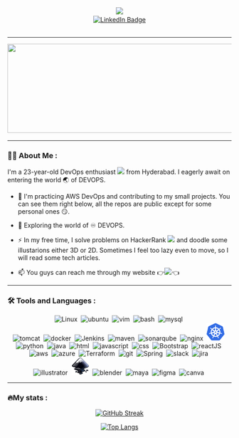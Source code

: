 <div id="header" align="center">
  <img src="https://media.giphy.com/media/v1.Y2lkPTc5MGI3NjExM3I4d2dyMmwzbHg1b2IxamVlNXVxeHdieWVkeHBxc2Z2aG5teXhqayZlcD12MV9pbnRlcm5hbF9naWZfYnlfaWQmY3Q9Zw/GQty4dYXeVkOeMzqVx/giphy.gif" width="150"/>
  <div id="badges">
    <a href="https://www.linkedin.com/in/charan-s-045854194/">
      <img src="https://img.shields.io/badge/LinkedIn-blue?style=for-the-badge&logo=linkedin&logoColor=white" alt="LinkedIn Badge"/>  
    </a> 
  </div>
  <img src="https://komarev.com/ghpvc/?username=Charan-Samsani&style=for-the-badge&color=red&abbreviated=true" alt=""/>
  <!--<h1 align="center">  
    Hey there 👋 
  </h1> --> 
</div>  

---

<div align="center">
  <img src="assets/CHARAN_SAMSANI 10fps.gif" width="1100" height="200"/>
  <!--<img src="https://media.giphy.com/media/qEqiI3Oq7vBkoE236M/giphy.gif" width="900" height="100"/>  
  <img src="https://media.giphy.com/media/VPpkvgTIJ817dfQOXI/giphy.gif" width="900" height="250"/>--> 
</div> 

---

### 👨‍💻 About Me :

I'm a 23-year-old DevOps enthusiast <img src="https://media.giphy.com/media/WUlplcMpOCEmTGBtBW/giphy.gif" width="40"> from Hyderabad. I eagerly await on entering the world 🌏 of DEVOPS. 

- :telescope: I'm practicing AWS DevOps and contributing to my small projects. You can see them right below, all the repos are public except for some personal ones 😏.
  
- :seedling: Exploring the world of ♾️ DEVOPS.
 
- :zap: In my free time, I solve problems on HackerRank  <img src= "https://hrcdn.net/fcore/assets/work/header/hackerrank_logo-21e2867566.svg" width="15px"/>  and doodle some illustarions either 3D or 2D. Sometimes I feel too lazy even to move, so I will read some tech articles.
 
- :mailbox: You guys can reach me through my website 👉[<img src="https://img.icons8.com/fluency/48/domain.png" width="40"/>](https://charansamsani.github.io/)👈
  <!--[![Linkedin Badge](https://img.shields.io/badge/-Charan-blue?style=flat&logo=Linkedin&logoColor=white)](https://www.linkedin.com/in/charan-s-045854194/)-->

---

### 🛠️ Tools and Languages : 

<div>
  <div align="center">
    <img src="https://www.cdnlogo.com/logos/l/11/linux.svg" title="Linux" alt="Linux" width="40" height="40"/>&nbsp;
    <!--<img src="https://www.cdnlogo.com/logos/f/2/fedora.svg" title="fedora" alt="fedora" width="40" height="40"/>&nbsp;-->
    <img src="https://www.cdnlogo.com/logos/u/89/ubuntu.svg" title="ubuntu" alt="ubuntu" width="40" height="40"/>&nbsp;
    <img src="https://www.cdnlogo.com/logos/v/69/vim.svg" title="vim" alt="vim" width="40" height="40"/>&nbsp;
    <img src="https://img.icons8.com/color/48/bash.png" title="bash" alt="bash" width="45" height="45"/>&nbsp;
    <img src="https://www.vectorlogo.zone/logos/mysql/mysql-icon.svg" title="mysql" alt="mysql" width="40" height="40"/>&nbsp
  <div/>
     
  <div align="center">
    <img src="https://www.vectorlogo.zone/logos/apache_tomcat/apache_tomcat-icon.svg" title="tomcat" alt="tomcat" width="40" height="40"/>&nbsp;
    <img src="https://www.vectorlogo.zone/logos/docker/docker-icon.svg" title="docker" alt="docker" width="45" height="45"/>&nbsp;
    <img src="https://www.vectorlogo.zone/logos/jenkins/jenkins-icon.svg" title="Jenkins" alt="Jenkins" width="40" height="40"/>&nbsp; 
    <img src="https://www.vectorlogo.zone/logos/apache_maven/apache_maven-icon.svg" title="maven" alt="maven" width="40" height="40"/>&nbsp;
    <img src="https://www.cdnlogo.com/logos/s/5/sonarsource.svg" title="sonarqube" alt="sonarqube" width="40" height="40"/>&nbsp;
    <img src="https://www.vectorlogo.zone/logos/nginx/nginx-icon.svg" title="nginx" alt="nginx" width="40" height="40"/>&nbsp;
    <img src="https://github.com/devicons/devicon/blob/930f0136d96f0a65c1de5278be875415d6fbe610/icons/kubernetes/kubernetes-plain.svg" title="k8s" alt="k8s" width="40" height="40"/>&nbsp
    <!--<img src="https://www.cdnlogo.com/logos/a/51/ansible.svg" title="ansible" alt="ansible" width="40" height="40"/>&nbsp;
    <img src="https://www.cdnlogo.com/logos/g/64/grafana.svg" title="grafana" alt="grafana" width="40" height="40"/>&nbsp -->
  <div/>
    
  <div align="center"> 
    <!--<img src="https://github.com/devicons/devicon/blob/master/icons/groovy/groovy-original.svg" title="groovy" alt="groovy" width="50" height="50"/>&nbsp;
    <img src="https://www.cdnlogo.com/logos/j/89/json.svg" title="json" alt="json" width="40" height="40"/>&nbsp;-->
    <img src="https://www.cdnlogo.com/logos/p/3/python.svg" title="python" alt="python" width="38" height="38"/>&nbsp;
    <img src="https://www.vectorlogo.zone/logos/java/java-icon.svg" title="java" alt="java" width="40" height="40"/>&nbsp;
    <img src="https://www.vectorlogo.zone/logos/w3_html5/w3_html5-icon.svg" title="html" alt="html" width="40" height="40"/>&nbsp;
    <img src="https://www.cdnlogo.com/logos/j/44/javascript.svg" title="javascript" alt="javascript" width="40" height="40"/>&nbsp;
    <img src="https://www.cdnlogo.com/logos/c/18/css.svg" title="css" alt="css" width="40" height="40"/>&nbsp;
    <img src="https://www.cdnlogo.com/logos/b/74/bootstrap-5.svg" title="Bootstrap" alt="Bootstrap" width="40" height="40"/>&nbsp; 
    <img src="https://www.cdnlogo.com/logos/r/63/react.svg" title="reactJS" alt="reactJS" width="40" height="40"/>&nbsp
  <div/>
    
  <div align="center">
    <img src="https://www.cdnlogo.com/logos/a/19/aws.svg" title="aws" alt="aws" width="40" height="40"/>&nbsp;
    <img src="https://www.cdnlogo.com/logos/a/12/azure.svg" title="azure" alt="azure" width="40" height="40"/>&nbsp;
    <img src="https://www.vectorlogo.zone/logos/terraformio/terraformio-icon.svg" title="Terraform" alt="Terraform" width="40" height="40"/>&nbsp;
    <img src="https://www.cdnlogo.com/logos/g/24/git-bash.svg" title="git" alt="git" width="40" height="40"/>&nbsp;
    <img src="https://www.cdnlogo.com/logos/s/91/spring.svg" title="Spring" alt="Spring" width="40" height="40"/>&nbsp;
    <img src="https://www.cdnlogo.com/logos/s/40/slack-new.svg" title="slack" alt="slack" width="40" height="40"/>&nbsp;
    <img src="https://www.cdnlogo.com/logos/j/28/jira.svg" title="jira" alt="jira" width="40" height="40"/>&nbsp
  <div/>
    
  <div align="center">
    <img src="https://www.cdnlogo.com/logos/a/67/adobe-illustrator-cc-icon.svg" title="illustrator" alt="illustrator" width="40" height="40"/>&nbsp;
    <img src="https://github.com/devicons/devicon/blob/master/icons/inkscape/inkscape-original.svg" title="Inkscape" alt="Inkscape" width="40" height="40"/>&nbsp;
    <img src="https://www.cdnlogo.com/logos/b/32/blender.svg" title="blender" alt="blender" width="40" height="40"/>&nbsp;
    <img src="https://www.cdnlogo.com/logos/m/99/maya-2017.svg" title="maya" alt="maya" width="36" height="36"/>&nbsp;
    <img src="https://www.cdnlogo.com/logos/f/43/figma.svg" title="figma" alt="figma" width="36" height="36"/>&nbsp;
    <img src="https://www.cdnlogo.com/logos/c/41/canva.svg" title="canva" alt="canva" width="38" height="38"/>&nbsp
  <div/>
    
<div/>

---

<div align="left">
  
### 🔥My stats : 

</div>

[![GitHub Streak](https://github-readme-streak-stats-livid-eight.vercel.app?user=CharanSamsani&theme=carbonfox&border_radius=10&card_width=600&fire=EB5454&ring=EB5454)](https://git.io/streak-stats)

[![Top Langs](https://github-readme-stats.vercel.app/api/top-langs/?username=CharanSamsani&layout=compact&theme=vision-friendly-dark&width=600)](https://github.com/anuraghazra/github-readme-stats)






